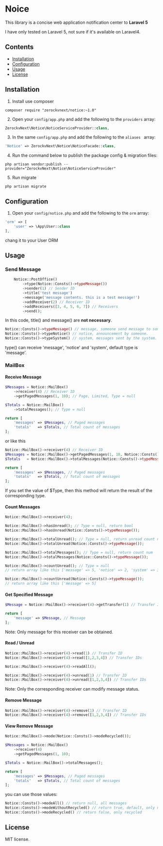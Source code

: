 # Noice

This library is a concise web application notification center to **Laravel 5**

I have only tested on Laravel 5, not sure if it's available on Laravel4.

## Contents
- [Installation](#installation)
- [Configuration](#configuration)
- [Usage](#usage)
- [License](#license)

## Installation

1. Install use composer
```shell
composer require "zerockvnext/notice:~1.0"
```

2) Open your `config/app.php` and add the following to the `providers` array:

```php
ZerockvNext\Notice\NoticeServiceProvider::class,
```

3) In the same `config/app.php` and add the following to the `aliases ` array:

```php
'Notice' => ZerockvNext\Notice\NoticeFacade::class,
```

4) Run the command below to publish the package config & migration files:

```shell
php artisan vendor:publish --provider="ZerockvNext\Notice\NoticeServiceProvider"
```

5) Run migrate
```shell
php artisan migrate
```

## Configuration

1. Open your `config/notice.php` and add the following to the `orm` array:

```php
'orm' => [
    'user' => \App\User::class
],
```
chang it to your User ORM

## Usage

### Send Message

```php
    Notice::PostOffice()
        ->type(Notice::Consts()->typeMessage())
        ->sender(1) // Sender ID
        ->title('test message')
        ->message('message contents. this is a test message!')
        ->addReceiver(2) // Receiver ID
        ->addReceivers([3, 4, 5, 6, 7]) // Receivers
        ->send();
```

In this code, title() and message() are **not necessary**.

```php
Notice::Consts()->typeMessage() // message, someone send message to someone else.
Notice::Consts()->typeNotice() // notice, announcement by someone.
Notice::Consts()->typeSystem() // system, messages sent by the system.
```

type() can receive 'message', 'notice' and 'system', default type is 'message'.

### MailBox

#### Receive Message

```php
$Messages = Notice::MailBox()
    ->receiver(4) // Receiver ID
    ->getPagedMessages(1, 10); // Page, Limited, Type = null

$Totals = Notice::MailBox()
    ->totalMessages(); // Type = null

return [
    'messages' => $Messages, // Paged messages
    'totals'   => $Totals, // Total count of messages
];
```

or like this

```php
Notice::MailBox()->receiver(4) // Receiver ID
$Messages = Notice::MailBox()->getPagedMessages(1, 10, Notice::Consts()->typeMessage());
$Totals   = Notice::MailBox()->totalMessages(Notice::Consts()->typeMessage());

return [
    'messages' => $Messages, // Paged messages
    'totals'   => $Totals, // Total count of messages
];
```

If you set the value of $Type, then this method will return the result of the corresponding type.

#### Count Messages

```php
Notice::MailBox()->receiver(4);

Notice::MailBox()->hasUnread(); // Type = null, return bool
Notice::MailBox()->hasUnread(Notice::Consts()->typeMessage());

Notice::MailBox()->totalUnread(); // Type = null, return unread count num
Notice::MailBox()->totalUnread(Notice::Consts()->typeMessage());

Notice::MailBox()->totalMessages(); // Type = null, return count num
Notice::MailBox()->totalMessages(Notice::Consts()->typeMessage());

Notice::MailBox()->countUnread(); // Type = null
// return array like this ['message' => 5, 'notice' => 2, 'system' => 3]

Notice::MailBox()->countUnread(Notice::Consts()->typeMessage());
// return array like this ['message' => 5]
```

#### Get Specified Message

```php
$Message = Notice::MailBox()->receiver(4)->getTransfer(1) // Transfer ID

return [
    'message' => $Message, // Message
];
```
Note: Only message for this receiver can be obtained.

#### Read / Unread

```php
Notice::MailBox()->receiver(4)->read(1) // Transfer ID
Notice::MailBox()->receiver(4)->read([1,2,3,4]) // Transfer IDs

Notice::MailBox()->receiver(4)->readAll();

Notice::MailBox()->receiver(4)->unread(1) // Transfer ID
Notice::MailBox()->receiver(4)->unread([1,2,3,4]) // Transfer IDs
```
Note: Only the corresponding receiver can modify message status.

#### Remove Message
```php
Notice::MailBox()->receiver(4)->remove(1) // Transfer ID
Notice::MailBox()->receiver(4)->remove([1,2,3,4]) // Transfer IDs
```

#### View Remove Message
```php
Notice::MailBox()->mode(Notice::Consts()->modeRecycled());

$Messages = Notice::MailBox()
    ->receiver(4)
    ->getPagedMessages(1, 10);

$Totals = Notice::MailBox()->totalMessages();

return [
    'messages' => $Messages, // Paged messages
    'totals'   => $Totals, // Total count of messages
];
```

you can use those values:

```php
Notice::Consts()->modeAll() // return null, all messages
Notice::Consts()->modeWithoutRecycled() // return true, default, only not recycled
Notice::Consts()->modeRecycled() // return false, only recycled
```

## License
MIT license.

